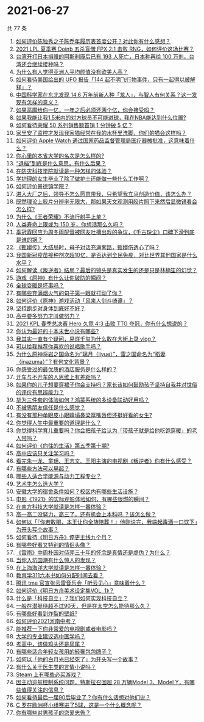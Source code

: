 # 2021-06-27

共 77 条

<!-- BEGIN -->
<!-- 最后更新时间 Sun Jun 27 2021 07:01:36 GMT+0800 (China Standard Time) -->

1. [如何评价陈独秀之子陈乔年履历表首度公开？对此你有什么感想？](https://www.zhihu.com/question/464933522)
2. [2021 LPL 夏季赛 Doinb 五杀盲僧 FPX 2:1 击败
   RNG，如何评价这场比赛？](https://www.zhihu.com/question/467927415)
3. [台湾开打日本捐赠的阿斯利康后已有 193 人死亡，日本称再给 100
   万剂，台湾还会继续接种吗？](https://www.zhihu.com/question/467768491)
4. [为什么有人觉得亚洲人平均颜值没有欧美人高？](https://www.zhihu.com/question/433666039)
5. [如何看待美国给出的 UFO 报告「144
   起不明飞行物事件，只有一起得以被解释」？](https://www.zhihu.com/question/467298489)
6. [中国科学家在东北发现 14.6
   万年前新人种「龙人」，与智人有何关系？这一发现有怎样的意义？](https://www.zhihu.com/question/467654212)
7. [如果恶魔给你一亿，一年之后必须还两个亿，你会接受吗？](https://www.zhihu.com/question/392418796)
8. [如果我能让我1.5米内的对方球员不可能进球，我在NBA能达到什么位置?](https://www.zhihu.com/question/402597076)
9. [如何看待荣耀 50 系列销售额首销 1 分钟破 5 亿？](https://www.zhihu.com/question/467418330)
10. [家里安了监控才发现我家猫经常在我的水杯里洗脚，你们的猫会这样吗？](https://www.zhihu.com/question/459983017)
11. [如何评价 Apple Watch
    通过国家药品监督管理局医疗器械批准，这意味着什么？](https://www.zhihu.com/question/467625126)
12. [你心里的本省大学的名次是怎么样的?](https://www.zhihu.com/question/410179653)
13. [“退档”到底是什么意思，有什么后果？](https://www.zhihu.com/question/331780490)
14. [在防灾科技学院就读是一种怎样的体验？](https://www.zhihu.com/question/47811855)
15. [学护理的女生毕业了除了做护士还能做一些什么工作啊？](https://www.zhihu.com/question/314606195)
16. [如何评价景德镇学院？](https://www.zhihu.com/question/24931592)
17. [进入大厂之后，领导不怎么愿意带我，只希望我立马创造价值，该怎么办？](https://www.zhihu.com/question/466550532)
18. [既然理论上胶片分辨率无限大，那如果天文观测用胶片照下来然后显微镜看会怎么样?](https://www.zhihu.com/question/453975780)
19. [为什么《王者荣耀》不流行射手上单？](https://www.zhihu.com/question/460375616)
20. [人类寿命上限或为 150 岁，你想活那么久吗？](https://www.zhihu.com/question/466968884)
21. [季冠霖回应为周冬雨配音被网友吐槽出戏的争议，《千古玦尘》口碑下滑到底是谁的锅？](https://www.zhihu.com/question/467423413)
22. [《甄嬛传》大结局时，母子对话充满套路，甄嬛伤透心了吗？](https://www.zhihu.com/question/404317643)
23. [我国新冠疫苗接种剂次超10亿，是否达到全民免疫，对比世界其他国家是什么水平？](https://www.zhihu.com/question/466845525)
24. [如何解读《叛逆者》结局？最后的镜头是真实发生的还是只是林楠笙的幻觉？](https://www.zhihu.com/question/467937765)
25. [游戏《原神》有什么让你破防的瞬间？](https://www.zhihu.com/question/466342008)
26. [全球变暖是坏事吗？](https://www.zhihu.com/question/290575660)
27. [有哪些充满烟火气的句子第一眼就打动了你？](https://www.zhihu.com/question/357326082)
28. [如何评价《原神》游戏活动「风来人剑斗绮谭」？](https://www.zhihu.com/question/467734737)
29. [坚持跑步对身体到底好不好？](https://www.zhihu.com/question/461618978)
30. [高中要多努力才叫做努力？](https://www.zhihu.com/question/60440328)
31. [2021 KPL 春季总决赛 Hero 久竞 4:3 击败 TTG
    夺冠，你有什么想说的？](https://www.zhihu.com/question/467891041)
32. [你认为最好的十本末世小说有哪些?](https://www.zhihu.com/question/403545900)
33. [我其实一直有个疑问，易烊千玺为什么敢在大街上录 vlog？](https://www.zhihu.com/question/464875636)
34. [可以给我推荐你喜欢的说唱歌手吗？](https://www.zhihu.com/question/457551476)
35. [为什么原神将岩之国命名为“璃月（liyue）”，雷之国命名为“稻妻（inazuma）”？有何文化背景？](https://www.zhihu.com/question/466559443)
36. [你感受过的最优质的酒店服务是什么样的？](https://www.zhihu.com/question/36082879)
37. [开车与不开车的人思维上有差距吗？](https://www.zhihu.com/question/466319507)
38. [如果你的儿子想要穿裙子你会支持吗？家长该如何鼓励孩子坚持自我并对世俗的评价有思辨能力？](https://www.zhihu.com/question/467775786)
39. [华为三件套的体验如何？鸿蒙系统的多设备联动好用吗？](https://www.zhihu.com/question/467709448)
40. [不被男朋友信任是什么感觉？](https://www.zhihu.com/question/464707364)
41. [有没有那种单眼皮小眼睛塌鼻梁厚嘴唇但还挺好看的女生?](https://www.zhihu.com/question/312374216)
42. [你觉得人生中最重要的道理是什么？](https://www.zhihu.com/question/465627192)
43. [你觉得科学育儿重要吗？你会把孩子给认为「带孩子就是给他吃饱穿暖」的老人带吗？](https://www.zhihu.com/question/464732842)
44. [如何评价《向往的生活》第五季第十期?](https://www.zhihu.com/question/466097156)
45. [高中应该只关注学习吗？](https://www.zhihu.com/question/464840911)
46. [看完朱一龙、童瑶、王志文、王阳主演的电视剧《叛逆者》你有什么感受？](https://www.zhihu.com/question/456962938)
47. [有哪些方法可以早起？](https://www.zhihu.com/question/466318823)
48. [哪些人适合学能源与动力工程专业？](https://www.zhihu.com/question/404778160)
49. [艺术生怎么选大学？](https://www.zhihu.com/question/406801194)
50. [安徽大学的宿舍条件如何？校区内有哪些生活设施？](https://www.zhihu.com/question/326840249)
51. [电影《1921》的实际观影体验如何，有哪些很燃的瞬间？](https://www.zhihu.com/question/467463563)
52. [在南方科技大学就读是怎样一番体验？](https://www.zhihu.com/question/24365361)
53. [高一高二没努力，高三了，还有机会上本科吗 ？该怎么做？](https://www.zhihu.com/question/466443276)
54. [如何以「『你若敢喝，本王让你全族陪葬！』他刚说完，我端起毒酒一口饮下」为开头写个故事？](https://www.zhihu.com/question/454829891)
55. [如何看待《明日方舟》停更主线九个月？](https://www.zhihu.com/question/467117827)
56. [有哪些好看又特别的情侣头像？](https://www.zhihu.com/question/361074548)
57. [《雷雨》中周朴园对侍萍三十年的怀念是真情还是虚伪？为什么？](https://www.zhihu.com/question/380155608)
58. [当你入坑国潮有什么惊人的发现？](https://www.zhihu.com/question/463164713)
59. [在上海海洋大学就读是怎样一番体验？](https://www.zhihu.com/question/29678076)
60. [教育学311六本书如何分配时间去看？](https://www.zhihu.com/question/438835540)
61. [腾讯 tme 官宣张云雷音乐会「听云见心」意味着什么？](https://www.zhihu.com/question/467549652)
62. [如何评价《明日方舟美术设定集VOL. 1》？](https://www.zhihu.com/question/467858109)
63. [什么是「科技自立」？我们如何实现科技自立？](https://www.zhihu.com/question/458853728)
64. [一般在潜艇待超不过90天，但是在太空怎么能待那么久？](https://www.zhihu.com/question/465762854)
65. [有哪些好看到炸裂的壁纸?](https://www.zhihu.com/question/425110846)
66. [如何评价2021河南中考？](https://www.zhihu.com/question/466137266)
67. [能推荐一下你非常爱的电视剧或者电影吗？](https://www.zhihu.com/question/460849272)
68. [大学的专业建议选中医学吗？](https://www.zhihu.com/question/463493627)
69. [考高中，该做鸡头还是凤尾？](https://www.zhihu.com/question/464821888)
70. [有哪些适合年轻女孩用的轻奢包包牌子？](https://www.zhihu.com/question/35179909)
71. [如何以「他的白月光已经死了」为开头写一个故事？](https://www.zhihu.com/question/435179014)
72. [有什么关于医生类的言情小说吗？](https://www.zhihu.com/question/266364937)
73. [Steam 上有哪些必买游戏？](https://www.zhihu.com/question/35296900)
74. [因主动巡航控制系统问题，特斯拉召回超 28 万辆Model 3、Model
    Y，有哪些值得关注的信息？](https://www.zhihu.com/question/467798045)
75. [如何看待最后一届90后毕业了？你有什么话想对他们说？](https://www.zhihu.com/question/467748410)
76. [C 罗在欧洲杯小组赛进了5球，这是一个什么概念呢？](https://www.zhihu.com/question/467069907)
77. [你有哪些对男孩子的恋爱忠告？](https://www.zhihu.com/question/293676302)

<!-- END -->
